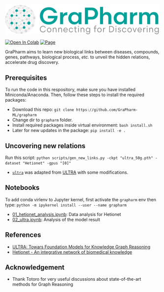 <img src="./assets/Logo_hori@33.33x.png" alt="GraPharm"/>


<a href="https://colab.research.google.com/github/grapharm-ml/grapharm/blob/master/evaluation.ipynb" target="_parent"><img src="https://colab.research.google.com/assets/colab-badge.svg" alt="Open In Colab" height=27/></a></a> <a href="https://grapharm-ml.github.io/" target="_parent"><img src="https://img.shields.io/badge/github%20pages-121013?style=for-the-badge&logo=github&logoColor=white" alt="Page" height=27/></a>

GraPharm aims to learn new biological links between diseases, compounds, genes, pathways, biological process, *etc.* to unveil the hidden relations, accelerate drug discovery.

## Prerequisites
To run the code in this respository, make sure you have installed Miniconda/Anaconda. Then, follow these steps to install the required packages:
* Download this repo: `git clone https://github.com/GraPharm-ML/grapharm`
* Change dir to `grapharm` folder.
* Install required packages inside virtual environment:  `bash install.sh`
* Later for new updates in the package: `pip install -e .`

## Uncovering new relations
Run this script: `python scripts/gen_new_links.py -ckpt "ultra_50g.pth" -dataset "Hetionet" -gpus "[0]"`

* [`ultra`](./ultra/) was adapted from [ULTRA](https://github.com/DeepGraphLearning/ULTRA) with some modifications.

## Notebooks
To add conda virlenv to Jupyter kernel, first activate the `grapharm` env then type: `python -m ipykernel install --user --name grapharm`

* [01_hetionet_analysis.ipynb](notebooks/01_hetionet_analysis.ipynb): Data analysis for Hetionet
* [02_ultra.ipynb](notebooks/03_ultra.ipynb): Analysis of the model result

## References
* [ULTRA: Towars Foundation Models for Knowledge Graph Reasoning](https://openreview.net/forum?id=jVEoydFOl9&referrer=%5Bthe%20profile%20of%20Mikhail%20Galkin%5D(%2Fprofile%3Fid%3D~Mikhail_Galkin1))
* [Hetionet - An integrative network of biomedical knowledge]()

## Acknowledgement
* Thank Totoro for very useful discussions about state-of-the-art methods for Graph Reasoning